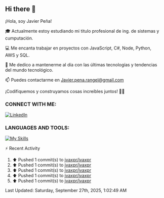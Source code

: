 ## Hi there 👋

¡Hola, soy Javier Peña!

🎓 Actualmente estoy estudiando mi titulo profesional de ing. de sistemas y cumputación.

💻 Me encanta trabajar en proyectos con JavaScript, C#, Node, Python, AWS y SQL.

🚀 Me dedico a mantenerme al día con las últimas tecnologías y tendencias del mundo tecnológico.

📫 Puedes contactarme en Javier.pena.rangel@gmail.com 

¡Codifiquemos y construyamos cosas increíbles juntos! 👨‍💻


### CONNECT WITH ME:


[![LinkedIn](https://img.shields.io/badge/LinkedIn-Javier_Peña-0077B5?style=for-the-badge&logo=linkedin&logoColor=white)](https://www.linkedin.com/in/jvaxpr)


### LANGUAGES AND TOOLS:

[![My Skills](https://skillicons.dev/icons?i=js,cs,git,py,mysql,aws)](https://skillicons.dev)


⚡ Recent Activity
<!--RECENT_ACTIVITY:start-->
1. ⬆️ Pushed 1 commit(s) to [jvaxpr/jvaxpr](https://github.com/jvaxpr/jvaxpr)<br>
2. ⬆️ Pushed 1 commit(s) to [jvaxpr/jvaxpr](https://github.com/jvaxpr/jvaxpr)<br>
3. ⬆️ Pushed 1 commit(s) to [jvaxpr/jvaxpr](https://github.com/jvaxpr/jvaxpr)<br>
4. ⬆️ Pushed 1 commit(s) to [jvaxpr/jvaxpr](https://github.com/jvaxpr/jvaxpr)<br>
5. ⬆️ Pushed 1 commit(s) to [jvaxpr/jvaxpr](https://github.com/jvaxpr/jvaxpr)<br>
<!--RECENT_ACTIVITY:end-->
<!--RECENT_ACTIVITY:last_update-->
Last Updated: Saturday, September 27th, 2025, 1:02:49 AM
<!--RECENT_ACTIVITY:last_update_end-->
